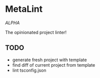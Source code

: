 # MetaLint

*ALPHA*

The opinionated project linter!

## TODO

* generate fresh project with template
* find diff of current project from template
* lint tsconfig.json
